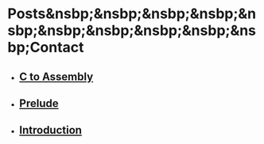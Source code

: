# Posts&nsbp;&nsbp;&nsbp;&nsbp;&nsbp;&nsbp;&nsbp;&nsbp;&nsbp;&nsbp;Contact


- ## **[C to Assembly](posts/c2asm.md)**
- ## **[Prelude](posts/prelude.md)**
- ## **[Introduction](posts/introduction.md)**

